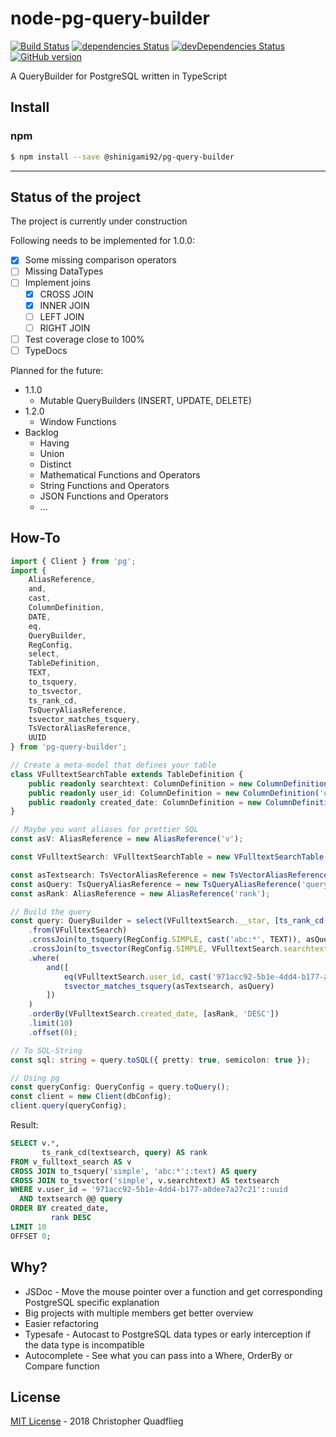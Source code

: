 # node-pg-query-builder

[![Build Status](https://travis-ci.org/Shinigami92/node-pg-query-builder.svg)](https://travis-ci.org/Shinigami92/node-pg-query-builder)
[![dependencies Status](https://david-dm.org/Shinigami92/node-pg-query-builder/status.svg)](https://david-dm.org/Shinigami92/node-pg-query-builder)
[![devDependencies Status](https://david-dm.org/Shinigami92/node-pg-query-builder/dev-status.svg)](https://david-dm.org/Shinigami92/node-pg-query-builder?type=dev)
[![GitHub version](https://badge.fury.io/gh/Shinigami92%2Fnode-pg-query-builder.svg)](https://badge.fury.io/gh/Shinigami92%2Fnode-pg-query-builder)

A QueryBuilder for PostgreSQL written in TypeScript

## Install

### npm

```sh
$ npm install --save @shinigami92/pg-query-builder
```

---

## Status of the project

The project is currently under construction

Following needs to be implemented for 1.0.0:

-   [x] Some missing comparison operators
-   [ ] Missing DataTypes
-   [ ] Implement joins
    -   [x] CROSS JOIN
    -   [x] INNER JOIN
    -   [ ] LEFT JOIN
    -   [ ] RIGHT JOIN
-   [ ] Test coverage close to 100%
-   [ ] TypeDocs

Planned for the future:

-   1.1.0
    -   Mutable QueryBuilders (INSERT, UPDATE, DELETE)
-   1.2.0
    -   Window Functions
-   Backlog
    -   Having
    -   Union
    -   Distinct
    -   Mathematical Functions and Operators
    -   String Functions and Operators
    -   JSON Functions and Operators
    -   ...

## How-To

```ts
import { Client } from 'pg';
import {
	AliasReference,
	and,
	cast,
	ColumnDefinition,
	DATE,
	eq,
	QueryBuilder,
	RegConfig,
	select,
	TableDefinition,
	TEXT,
	to_tsquery,
	to_tsvector,
	ts_rank_cd,
	TsQueryAliasReference,
	tsvector_matches_tsquery,
	TsVectorAliasReference,
	UUID
} from 'pg-query-builder';

// Create a meta-model that defines your table
class VFulltextSearchTable extends TableDefinition {
	public readonly searchtext: ColumnDefinition = new ColumnDefinition('searchtext', TEXT, this);
	public readonly user_id: ColumnDefinition = new ColumnDefinition('user_id', UUID, this);
	public readonly created_date: ColumnDefinition = new ColumnDefinition('created_date', DATE);
}

// Maybe you want aliases for prettier SQL
const asV: AliasReference = new AliasReference('v');

const VFulltextSearch: VFulltextSearchTable = new VFulltextSearchTable('v_fulltext_search', asV);

const asTextsearch: TsVectorAliasReference = new TsVectorAliasReference('textsearch');
const asQuery: TsQueryAliasReference = new TsQueryAliasReference('query');
const asRank: AliasReference = new AliasReference('rank');

// Build the query
const query: QueryBuilder = select(VFulltextSearch.__star, [ts_rank_cd(asTextsearch, asQuery), asRank])
	.from(VFulltextSearch)
	.crossJoin(to_tsquery(RegConfig.SIMPLE, cast('abc:*', TEXT)), asQuery)
	.crossJoin(to_tsvector(RegConfig.SIMPLE, VFulltextSearch.searchtext), asTextsearch)
	.where(
		and([
			eq(VFulltextSearch.user_id, cast('971acc92-5b1e-4dd4-b177-a0dee7a27c21', UUID)),
			tsvector_matches_tsquery(asTextsearch, asQuery)
		])
	)
	.orderBy(VFulltextSearch.created_date, [asRank, 'DESC'])
	.limit(10)
	.offset(0);

// To SQL-String
const sql: string = query.toSQL({ pretty: true, semicolon: true });

// Using pg
const queryConfig: QueryConfig = query.toQuery();
const client = new Client(dbConfig);
client.query(queryConfig);
```

Result:

```sql
SELECT v.*,
       ts_rank_cd(textsearch, query) AS rank
FROM v_fulltext_search AS v
CROSS JOIN to_tsquery('simple', 'abc:*'::text) AS query
CROSS JOIN to_tsvector('simple', v.searchtext) AS textsearch
WHERE v.user_id = '971acc92-5b1e-4dd4-b177-a0dee7a27c21'::uuid
  AND textsearch @@ query
ORDER BY created_date,
         rank DESC
LIMIT 10
OFFSET 0;
```

## Why?

-   JSDoc - Move the mouse pointer over a function and get corresponding PostgreSQL specific explanation
-   Big projects with multiple members get better overview
-   Easier refactoring
-   Typesafe - Autocast to PostgreSQL data types or early interception if the data type is incompatible
-   Autocomplete - See what you can pass into a Where, OrderBy or Compare function

## License

[MIT License](LICENSE) - 2018 Christopher Quadflieg
